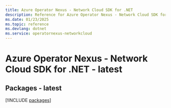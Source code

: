 ```yaml
---
title: Azure Operator Nexus - Network Cloud SDK for .NET
description: Reference for Azure Operator Nexus - Network Cloud SDK for .NET
ms.date: 01/23/2025
ms.topic: reference
ms.devlang: dotnet
ms.service: operatornexus-networkcloud
---
```

# Azure Operator Nexus - Network Cloud SDK for .NET - latest
## Packages - latest
[!INCLUDE [packages](operator-nexus---network-cloud-index.md)]